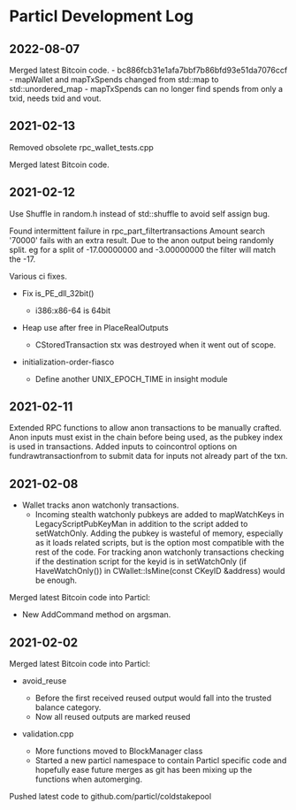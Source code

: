 # Particl Development Log

## 2022-08-07

Merged latest Bitcoin code.
    - bc886fcb31e1afa7bbf7b86bfd93e51da7076ccf
    - mapWallet and mapTxSpends changed from std::map to std::unordered_map
        - mapTxSpends can no longer find spends from only a txid, needs txid and vout.


## 2021-02-13

Removed obsolete rpc_wallet_tests.cpp

Merged latest Bitcoin code.


## 2021-02-12

Use Shuffle in random.h instead of std::shuffle to avoid self assign bug.

Found intermittent failure in rpc_part_filtertransactions
Amount search '70000' fails with an extra result.
Due to the anon output being randomly split. eg for a split of  -17.00000000 and -3.00000000 the filter will match the -17.


Various ci fixes.

- Fix is_PE_dll_32bit()
    - i386:x86-64 is 64bit

- Heap use after free in PlaceRealOutputs
    - CStoredTransaction stx was destroyed when it went out of scope.

- initialization-order-fiasco
    - Define another UNIX_EPOCH_TIME in insight module

    
## 2021-02-11

Extended RPC functions to allow anon transactions to be manually crafted.
Anon inputs must exist in the chain before being used, as the pubkey index is used in transactions.
Added inputs to coincontrol options on fundrawtransactionfrom to submit data for inputs not already part of the txn.


## 2021-02-08

- Wallet tracks anon watchonly transactions.
    - Incoming stealth watchonly pubkeys are added to mapWatchKeys in LegacyScriptPubKeyMan in addition to the script added to setWatchOnly.  Adding the pubkey is wasteful of memory, especially as it loads related scripts, but is the option most compatible with the rest of the code.  For tracking anon watchonly transactions checking if the destination script for the keyid is in setWatchOnly (if HaveWatchOnly()) in CWallet::IsMine(const CKeyID &address) would be enough.
    
Merged latest Bitcoin code into Particl:
- New AddCommand method on argsman.


## 2021-02-02

Merged latest Bitcoin code into Particl:
- avoid_reuse
    - Before the first received reused output would fall into the trusted balance category.
    - Now all reused outputs are marked reused

- validation.cpp
  - More functions moved to BlockManager class
  - Started a new particl namespace to contain Particl specific code and hopefully ease future merges as git has been mixing up the functions when automerging.

Pushed latest code to github.com/particl/coldstakepool

